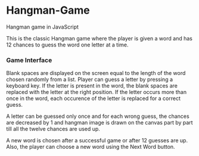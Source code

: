 # Hangman-Game 
Hangman game in JavaScript


This is the classic Hangman game where the player is given
a word and has 12 chances to guess the word one letter at a 
time.

### Game Interface

Blank spaces are displayed on the screen equal to the length of the word chosen randomly from a list. Player can guess a letter by pressing a keyboard key. If the letter is
present in the word, the blank spaces are replaced with the letter at the right position. If the letter occurs more than once in the word, each occurence of the letter is replaced for a correct guess.

A letter can be guessed only once and for each wrong guess, the chances are decreased by 1 and hangman image is drawn on the canvas part by part till all the twelve chances are used up.

A new word is chosen after a successful game or after 12 guesses are up. Also, the player can choose a new word using the Next Word button.